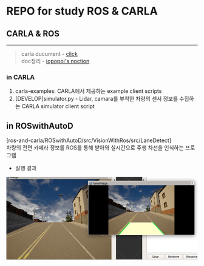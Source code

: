# REPO for study ROS & CARLA
## CARLA & ROS
---
> carla ducument - [click](https://carla.readthedocs.io/en/0.9.8/)<br>
doc정리 - [iopopoi's noction](https://abrupt-pancake-3c6.notion.site/CARLA-0-9-8-0f17a96f21644e6fb91b7516705dd981)

### in CARLA
1. carla-examples: CARLA에서 제공하는 example client scripts
2. [DEVELOP]simulator.py - Lidar, camara를 부착한 차량의 센서 정보를 수집하는 CARLA simulator client script 

## in ROSwithAutoD
[ros-and-carla/ROSwithAutoD/src/VisionWithRos/src/LaneDetect]<br>
차량의 전면 카메라 정보를 ROS를 통해 받아와 실시간으로 주행 차선을 인식하는 프로그램 


- 실행 결과
<img src="https://github.com/iopopoi/ros-and-carla/blob/main/images/lanedetect.png" width="800px" title="result"/>
